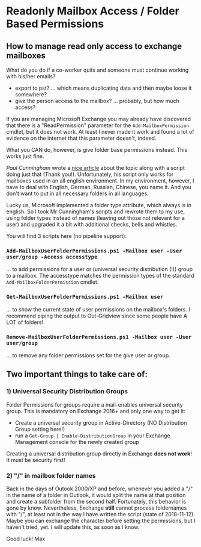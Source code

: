 # Readonly Mailbox Access / Folder Based Permissions
## How to manage read only access to exchange mailboxes

What do you do if a co-worker quits and someone must continue working with his/her emails?

* export to pst? ... which means duplicating data and then maybe loose it somewhere?
* give the person access to the mailbox? ... probably, but how much access?

If you are managing Microsoft Exchange you may already have discovered that there is a "ReadPermission" parameter for the `Add-MailboxPermission` cmdlet, but it does not work. At least I never made it work and found a lot of evidence on the internet that this parameter doesn't, indeed.

What you CAN do, however, is give folder base permissions instead. This works just fine.

_Paul Cunningham_ wrote a [nice article](https://practical365.com/exchange-server/grant-read-access-exchange-mailbox/) about the topic along with a script doing just that (Thank you!). Unfortunately, his script only works for mailboxes used in an all english environment. In my environment, however, I have to deal with English, German, Russian, Chinese, you name it. And you don't want to put in all necessary folders in all languages.

Lucky us, Microsoft implemented a folder type attribute, which always is in english. So I took Mr Cunningham's scripts and rewrote them to my use, using folder types instead of names (leaving out those not relevant for a user) and upgraded it a bit with additional checks, bells and whistles.

You will find 3 scripts here (no pipeline support):

### `Add-MailboxUserFolderPermissions.ps1 -Mailbox user -User user/group -Access accesstype`

... to add permissions for a user or (universal security distribution (!)) group to a mailbox. The accesstype matches the permission types of the standard `Add-MailboxFolderPermission` cmdlet.

### `Get-MailboxUserFolderPermissions.ps1 -Mailbox user`

... to show the current state of user permissions on the mailbox's folders. I recommend piping the output to Out-Gridview since some people have A LOT of folders!

### `Remove-MailboxUserFolderPermissions.ps1 -Mailbox user -User user/group`

... to remove any folder permissions set for the give user or group.



## Two important things to take care of:

### 1) Universal Security Distribution Groups

Folder Permissions for groups require a mail-enables universal security group. This is mandatory on Exchange 2016+ and only one way to get it:

* Create a universal security group in Active-Directory (NO Distribution Group setting here!)
* run a `Get-Group | Enable-DistributionGroup` in your Exchange Management console for the newly created group

Creating a universal distribution group directly in Exchange **does not work**! It must be security first!


### 2) "/" in mailbox folder names

Back in the days of Outook 2000/XP and before, whenever you added a "/" in the name of a folder in Outlook, it would split the name at that position and create a subfolder from the second half. Fortunately, this behavior is gone by know. Nevertheless, Exchange **still** cannot process foldernames with "/", at least not in the way I have written the script (state of 2018-11-12). Maybe you can exchange the character before setting the permissions, but I haven't tried, yet. I will update this, as soon as I know.


Good luck!
Max
